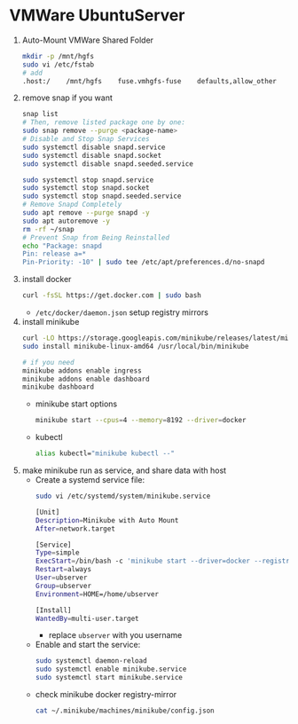 # VMWare UbuntuServer

1. Auto-Mount VMWare Shared Folder 
    ```bash
    mkdir -p /mnt/hgfs
    sudo vi /etc/fstab
    # add
    .host:/    /mnt/hgfs    fuse.vmhgfs-fuse    defaults,allow_other    0 0
    ```
2. remove snap if you want
    ```bash
    snap list
    # Then, remove listed package one by one:
    sudo snap remove --purge <package-name>
    # Disable and Stop Snap Services
    sudo systemctl disable snapd.service
    sudo systemctl disable snapd.socket
    sudo systemctl disable snapd.seeded.service

    sudo systemctl stop snapd.service
    sudo systemctl stop snapd.socket
    sudo systemctl stop snapd.seeded.service
    # Remove Snapd Completely
    sudo apt remove --purge snapd -y
    sudo apt autoremove -y
    rm -rf ~/snap
    # Prevent Snap from Being Reinstalled
    echo "Package: snapd
    Pin: release a=*
    Pin-Priority: -10" | sudo tee /etc/apt/preferences.d/no-snapd
    ```
3. install docker
    ```bash
    curl -fsSL https://get.docker.com | sudo bash
    ```
    - `/etc/docker/daemon.json` setup registry mirrors
4. install minikube
    ```bash
    curl -LO https://storage.googleapis.com/minikube/releases/latest/minikube-linux-amd64
    sudo install minikube-linux-amd64 /usr/local/bin/minikube
    ```
    ```bash
    # if you need
    minikube addons enable ingress
    minikube addons enable dashboard
    minikube dashboard
    ```
    - minikube start options
        ```bash
        minikube start --cpus=4 --memory=8192 --driver=docker
        ```
    - kubectl
        ```bash
        alias kubectl="minikube kubectl --"
      ```
5. make minikube run as service, and share data with host
    - Create a systemd service file:
        ```bash
        sudo vi /etc/systemd/system/minikube.service
        ```
        ```bash
        [Unit]
        Description=Minikube with Auto Mount
        After=network.target

        [Service]
        Type=simple
        ExecStart=/bin/bash -c 'minikube start --driver=docker --registry-mirror=https://docker.m.daocloud.io --registry-mirror=https://dockerproxy.com --registry-mirror=https://docker.nju.edu.cn --registry-mirror=https://docker.mirrors.ustc.edu.cn  && minikube mount /home/ubserver/data:/mnt/data'
        Restart=always
        User=ubserver
        Group=ubserver
        Environment=HOME=/home/ubserver

        [Install]
        WantedBy=multi-user.target
        ```
        - replace `ubserver` with you username
    - Enable and start the service:
        ```bash
        sudo systemctl daemon-reload
        sudo systemctl enable minikube.service
        sudo systemctl start minikube.service
        ```
    - check minikube docker registry-mirror
        ```bash
        cat ~/.minikube/machines/minikube/config.json 
        ```

